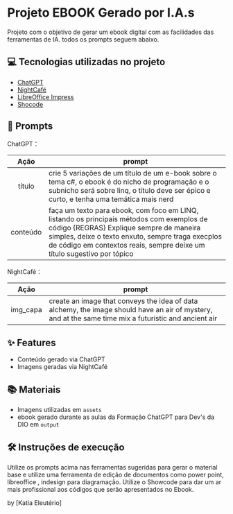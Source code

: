 # Projeto EBOOK Gerado por I.A.s

Projeto com o objetivo de gerar um ebook digital com as facilidades das ferramentas de IA. todos os prompts
seguem abaixo.

## 💻 Tecnologias utilizadas no projeto

- [ChatGPT](https://chat.openai.com/) 
- [NightCafé](https://creator.nightcafe.studio/explore)
- [LibreOffice Impress](https://pt-br.libreoffice.org/baixe-ja/libreoffice-novo/)
- [Shocode](https://showcode.app/)

## 🧠 Prompts


ChatGPT：

|   Ação   | prompt                                                                                                                                                                                                                                                                         |
| :------: | ------------------------------------------------------------------------------------------------------------------------------------------------------------------------------------------------------------------------------------------------------------------------------ |
|  título  | crie 5 variações de um título de um e-book sobre o tema c#, o ebook é do nicho de programação e o subnicho será sobre linq, o título deve ser épico e curto, e tenha uma temática mais nerd  |
| conteúdo | faça um texto para ebook, com foco em LINQ, listando os principais métodos com exemplos de código {REGRAS} Explique sempre de maneira simples, deixe o texto enxuto, sempre traga execplos de código em contextos reais, sempre deixe um título sugestivo por tópico  |


NightCafé：

|  Ação    | prompt                                                                                 |
|   :----: | -------------------------------------------------------------------------------------- |
| img_capa | create an image that conveys the idea of ​​data alchemy, the image should have an air of mystery, and at the same time mix a futuristic and ancient air |

## ✨ Features

- Conteúdo gerado via ChatGPT
- Imagens geradas via NightCafé

## 📚 Materiais

- Imagens utilizadas em `assets`
- ebook gerado durante as aulas da Formação ChatGPT para Dev's da DIO em `output`

## 🛠️ Instruções de execução

Utilize os prompts acima nas ferramentas sugeridas para gerar o material base e utilize uma ferramenta de edição de documentos como power point, libreoffice , indesign para diagramação.
Utilize o Showcode para dar um ar mais profissional aos códigos que serão apresentados no Ebook.


by [Katia Eleutério]
